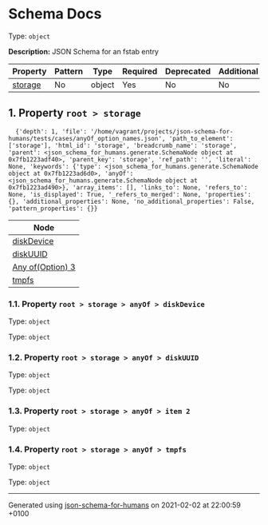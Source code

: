 

# Schema Docs

Type: `object`

**Description:** JSON Schema for an fstab entry

| Property | Pattern | Type | Required | Deprecated | Additional | Description |
| -------- | ------- | ---- | -------- | ---------- | ---------- | ----------- |
| [storage](#storage)|No|object|Yes|No| No|-|

##  <a name="storage"></a>1.  Property `root > storage`

      {'depth': 1, 'file': '/home/vagrant/projects/json-schema-for-humans/tests/cases/anyOf_option_names.json', 'path_to_element': ['storage'], 'html_id': 'storage', 'breadcrumb_name': 'storage', 'parent': <json_schema_for_humans.generate.SchemaNode object at 0x7fb1223adf40>, 'parent_key': 'storage', 'ref_path': '', 'literal': None, 'keywords': {'type': <json_schema_for_humans.generate.SchemaNode object at 0x7fb1223ad6d0>, 'anyOf': <json_schema_for_humans.generate.SchemaNode object at 0x7fb1223ad490>}, 'array_items': [], 'links_to': None, 'refers_to': None, 'is_displayed': True, '_refers_to_merged': None, 'properties': {}, 'additional_properties': None, 'no_additional_properties': False, 'pattern_properties': {}}

| Node | 
| ---- |
| [diskDevice](#storage_anyOf_i0) |
| [diskUUID](#storage_anyOf_i1) |
| [Any of(Option) 3](#storage_anyOf_i2) |
| [tmpfs](#storage_anyOf_i3) |
###  <a name="storage"></a>1.1.  Property `root > storage > anyOf > diskDevice`

Type: `object`

Type: `object`

###  <a name="storage"></a>1.2.  Property `root > storage > anyOf > diskUUID`

Type: `object`

Type: `object`

###  <a name="storage"></a>1.3.  Property `root > storage > anyOf > item 2`

Type: `object`

###  <a name="storage"></a>1.4.  Property `root > storage > anyOf > tmpfs`

Type: `object`

Type: `object`

----------------------------------------------------------------------------------------------------------------------------
Generated using [json-schema-for-humans](https://github.com/coveooss/json-schema-for-humans) on 2021-02-02 at 22:00:59 +0100